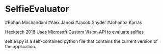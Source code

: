 # SelfieEvaluator
#Rohan Mirchandani
#Alex Janosi
#Jacob Snyder
#Johanna Karras

Hacktech 2018
Uses Microsoft Custom Vision API to evaluate selfies


selfie1.py is a self-contained python file that contains the current version of the application.
